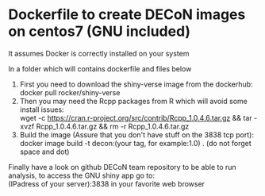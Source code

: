 # Dockerfile to create DECoN images on centos7 (GNU included)

It assumes Docker is correctly installed on your system  

In a folder which will contains dockerfile and files below
1) First you need to download the shiny-verse image from the dockerhub:   
    docker pull rocker/shiny-verse
2) Then you may need the Rcpp packages from R which will avoid some install issues:  
   wget -c https://cran.r-project.org/src/contrib/Rcpp_1.0.4.6.tar.gz && tar -xvzf Rcpp_1.0.4.6.tar.gz && rm -r Rcpp_1.0.4.6.tar.gz  
3) Build the image (Assure that you don't have stuff on the 3838 tcp port):  
   docker image build -t decon:(your tag, for example:1.0) .   (do not forget space and dot)
   
 Finally have a look on github DECoN team repository to be able to run analysis, to access the GNU shiny app go to:  
 (IPadress of your server):3838  in your favorite web browser 
 
 
 
 
 
